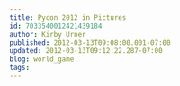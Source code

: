 ```yaml
---
title: Pycon 2012 in Pictures
id: 7033540012421439184
author: Kirby Urner
published: 2012-03-13T09:08:00.001-07:00
updated: 2012-03-13T09:12:22.287-07:00
blog: world_game
tags: 
---
```


